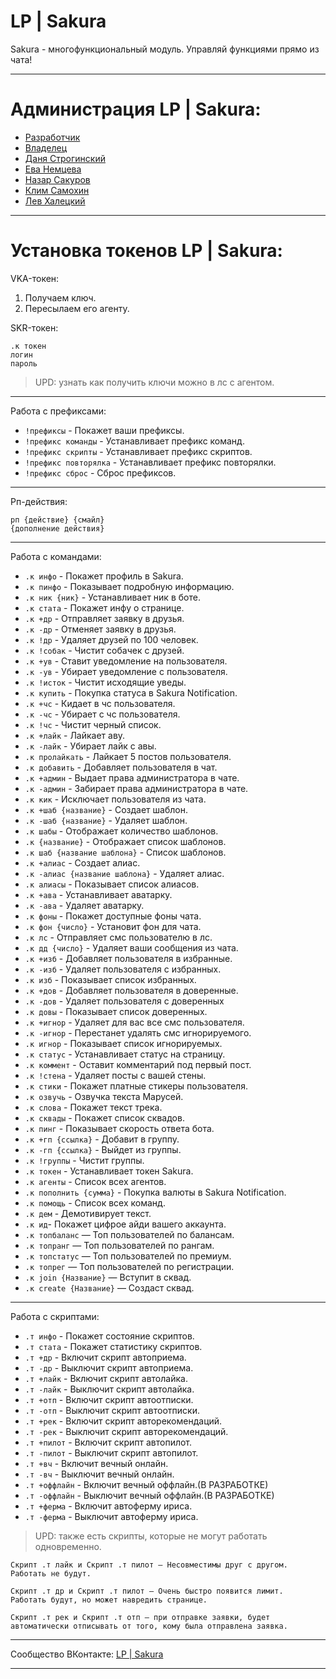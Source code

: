  # LP | Sakura
 
Sakura - многофункциональный модуль. Управляй функциями прямо из чата!
 
--------------------
 
# Администрация LP | Sakura:
* [Разработчик](<https://vk.com/dominus_gehennae>)
* [Владелец](<https://vk.com/y0u_died>)
* [Даня Строгинский](<https://vk.com/id265282688>)
* [Ева Немцева](<https://vk.com/babbbyyyy>)
* [Назар Сакуров](<https://vk.com/nkekich>)
* [Клим Самохин](<https://vk.com/samohin_official>)
* [Лев Халецкий](<https://vk.com/bloody.poet>)
 
--------------------
 
# Установка токенов LP | Sakura:
 
VKA-токен:
1. Получаем ключ.
2. Пересылаем его агенту.
 
SKR-токен:
```
.к токен
логин
пароль
```
>UPD: узнать как получить ключи можно в лс с агентом.
 
--------------------
 
Работа с префиксами:
 
* `!префиксы` - Покажет ваши префиксы.
* `!префикс команды` - Устанавливает префикс команд.
* `!префикс скрипты` - Устанавливает префикс скриптов.
* `!префикс повторялка` - Устанавливает префикс повторялки.
* `!префикс сброс` - Сброс префиксов.
 
--------------------
 
Рп-действия:
```
рп {действие} {смайл}
{дополнение действия}
```
--------------------
 
Работа с командами:
 
* `.к инфо` - Покажет профиль в Sakura.
* `.к пинфо` - Показывает подробную информацию.
* `.к ник {ник}` - Устанавливает ник в боте.
* `.к стата` - Покажет инфу о странице.
* `.к +др` - Отправляет заявку в друзья.
* `.к -др` - Отменяет заявку в друзья.
* `.к !др` - Удаляет друзей по 100 человек.
* `.к !собак` - Чистит собачек с друзей.
* `.к +ув` - Ставит уведомление на пользователя.
* `.к -ув` - Убирает уведомление с пользователя.
* `.к !исток` - Чистит исходящие уведы.
* `.к купить` - Покупка статуса в Sakura Notification.
* `.к +чс` - Кидает в чс пользователя.
* `.к -чс` - Убирает с чс пользователя.
* `.к !чс` - Чистит черный список.
* `.к +лайк` - Лайкает аву.
* `.к -лайк` - Убирает лайк с авы.
* `.к пролайкать` - Лайкает 5 постов пользователя.
* `.к добавить` - Добавляет пользователя в чат.
* `.к +админ` - Выдает права администратора в чате.
* `.к -админ` - Забирает права администратора в чате.
* `.к кик` - Исключает пользователя из чата.
* `.к +шаб {название}` - Создает шаблон.
* `.к -шаб {название}` - Удаляет шаблон.
* `.к шабы` - Отображает количество шаблонов.
* `.к {название}` - Отображает список шаблонов.
* `.к шаб {название шаблона}` - Список шаблонов.
* `.к +алиас` - Создает алиас.
* `.к -алиас {название шаблона}` - Удаляет алиас.
* `.к алиасы` - Показывает список алиасов.
* `.к +ава` - Устанавливает аватарку.
* `.к -ава` - Удаляет аватарку.
* `.к фоны` - Покажет доступные фоны чата.
* `.к фон {число}` - Установит фон для чата.
* `.к лс` - Отправляет смс пользователю в лс.
* `.к дд {число}` - Удаляет ваши сообщения из чата.
* `.к +изб` - Добавляет пользователя в избранные.
* `.к -изб` - Удаляет пользователя с избранных.
* `.к изб` - Показывает список избранных.
* `.к +дов` - Добавляет пользователя в доверенные.
* `.к -дов` - Удаляет пользователя с доверенных
* `.к довы` - Показывает список доверенных.
* `.к +игнор` - Удаляет для вас все смс пользователя.
* `.к -игнор` - Перестанет удалять смс игнорируемого.
* `.к игнор` - Показывает список игнорируемых.
* `.к статус` - Устанавливает статус на страницу.
* `.к коммент` - Оставит комментарий под первый пост.
* `.к !стена` - Удаляет посты с вашей стены.
* `.к стики` - Покажет платные стикеры пользователя.
* `.к озвучь` - Озвучка текста Марусей.
* `.к слова` - Покажет текст трека.
* `.к сквады` - Покажет список сквадов.
* `.к пинг` - Показывает скорость ответа бота.
* `.к +гп {ссылка}` - Добавит в группу.
* `.к -гп {ссылка}` - Выйдет из группы.
* `.к !группы` - Чистит группы.
* `.к токен` - Устанавливает токен Sakura.
* `.к агенты` - Список всех агентов.
* `.к пополнить {сумма}` - Покупка валюты в Sakura Notification.
* `.к помощь` - Список всех команд.
* `.к дем` - Демотивирует текст.
* `.к ид`- Покажет цифрое айди вашего аккаунта.
* `.к топбаланс` — Топ пользователей по балансам.
* `.к топранг` — Топ пользователей по рангам.
* `.к топстатус` — Топ пользователей по премиум.
* `.к топрег` — Топ пользователей по регистрации.
* `.к join {Название}` — Вступит в сквад.
* `.к create {Название}` — Создаст сквад.
 
--------------------
 
Работа с скриптами:
 
* `.т инфо` - Покажет состояние скриптов.
* `.т стата` - Покажет статистику скриптов.
* `.т +др` - Включит скрипт автоприема.
* `.т -др` - Выключит скрипт автоприема.
* `.т +лайк` - Включит скрипт автолайка.
* `.т -лайк` - Выключит скрипт автолайка.
* `.т +отп` - Включит скрипт автоотписки.
* `.т -отп` - Выключит скрипт автоотписки.
* `.т +рек` - Включит скрипт авторекомендаций.
* `.т -рек` - Выключит скрипт авторекомендаций.
* `.т +пилот` - Включит скрипт автопилот.
* `.т -пилот` - Выключит скрипт автопилот.
* `.т +вч` - Включит вечный онлайн.
* `.т -вч` - Выключит вечный онлайн.
* `.т +оффлайн` - Включит вечный оффлайн.(В РАЗРАБОТКЕ)
* `.т -оффлайн` - Выключит вечный оффлайн.(В РАЗРАБОТКЕ)
* `.т +ферма` - Включит автоферму ириса.
* `.т -ферма` - Выключит автоферму ириса.
 
>UPD: также есть скрипты, которые не могут работать одновременно.
```
Скрипт .т лайк и Скрипт .т пилот — Несовместимы друг с другом.
Работать не будут.
 
Скрипт .т др и Скрипт .т пилот — Очень быстро появится лимит.
Работать будут, но может навредить странице.
 
Скрипт .т рек и Скрипт .т отп — при отправке заявки, будет автоматически отписывать от того, кому была отправлена заявка.
```
 
--------------------
 
Сообщество ВКонтакте: [LP | Sakura](<https://vk.com/lpsakura.community>)
 
--------------------
